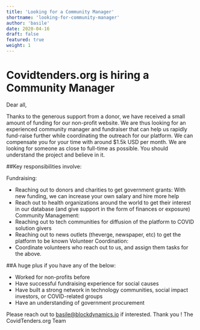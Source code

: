 ```yaml
---
title: 'Looking for a Community Manager'
shortname: 'looking-for-community-manager'
author: 'basile'
date: 2020-04-16
draft: false
featured: true
weight: 1
---
```


# Covidtenders.org is hiring a Community Manager

Dear all,

Thanks to the generous support from a donor, we have received a small amount of funding for our non-profit website.
We are thus looking for an experienced community manager and fundraiser that can help us rapidly fund-raise further while coordinating the outreach for our platform. We can compensate you for your time with around $1.5k USD per month. We are looking for someone as close to full-time as possible. You should understand the project and believe in it.

##Key responsibilities involve:

Fundraising:
* Reaching out to donors and charities to get government grants: With new funding, we can increase your own salary and hire more help
* Reach out to health organizations around the world to get their interest in our database (and give support in the form of finances or exposure)
Community Management:
* Reaching out to tech communities for diffusion of the platform to COVID solution givers
* Reaching out to news outlets (theverge, newspaper, etc) to get the platform to be known
Volunteer Coordination:
* Coordinate volunteers who reach out to us, and assign them tasks for the above.

##A huge plus if you have any of the below:
* Worked for non-profits before
* Have successful fundraising experience for social causes
* Have built a strong network in technology communities, social impact investors, or COVID-related groups
* Have an understanding of government procurement

Please reach out to basile@blockdynamics.io if interested. Thank you !
The CovidTenders.org Team